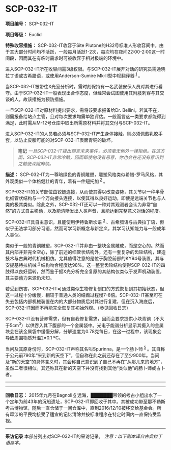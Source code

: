 # SCP-032-IT

**项目编号：**  SCP-032-IT

**项目等级：**  Euclid

**特殊收容措施：**  SCP-032-IT收容于Site Plutone的H32号标准人形收容间中。由于其大部分时间均不活跃，一般每月活跃1-2次，每次均在夜间22:00-2:00这一时间段，因而其在有临时需求时可被收容于相对极端的环境中。

进入SCP-032-IT所在收容间需3级权限。与SCP-032-IT展开对话的研究员需通晓拉丁语或古希腊语，或使用Anderson-Sumire Mk-II型中枢翻译器<sup class='footnoteref'>
 <a shape='rect' class='footnoteref' id='footnoteref-1' href='javascript:;' onclick='WIKIDOT.page.utils.scrollToReference(&apos;footnote-1&apos;)'>1</a>
</sup>。

当SCP-032-IT被带往X光室分析时，需时刻保持有一名武装安保人员对其进行看守。由于SCP-032-IT一般表现出合作态度，但经常会试图使用其附肢刺穿与其交谈的人，故该措施为预防措施。

一旦SCP-032-IT对原材料提出要求，需将该要求报备给Dr. Bellini，若其不在，则需报备给站点主管，且对每次要求均需单独评估。一般而言这一类要求都能得到满足，此时需从M-12号仓库中取出所需原材料并将其交付与SCP-032-IT。

进入SCP-032-IT的人员若必须与SCP-032-IT产生身体接触，则必须佩戴乳胶手套，以防止皮脂可能的对SCP-032-IT表面青铜的破坏。


> **笔记** 
<em>&#19968;&#26086;SCP-032-IT&#25552;&#20986;&#39044;&#35328;&#26410;&#26469;&#20107;&#20214;&#65292;&#24517;&#39035;&#27627;&#26080;&#20363;&#22806;&#19968;&#24459;&#25298;&#32477;&#12290;&#22312;&#36825;&#26041;&#38754;&#65292;SCP-032-IT&#38750;&#24120;&#20919;&#37239;&#65292;&#22240;&#32780;&#21363;&#20351;&#20182;&#27809;&#26377;&#24694;&#24847;&#65292;&#20320;&#20063;&#20250;&#22312;&#36824;&#27809;&#26377;&#24847;&#35782;&#21040;&#20043;&#21069;&#20415;&#28145;&#38519;&#40635;&#28902;&#12290;</em>
> 
> 

**描述：**  SCP-032-IT为一尊暗绿色的青铜雕塑，雕塑风格类似希腊-罗马风格，其外观类似一个体格健壮的青年，着有一件短托加<sup class='footnoteref'>
 <a shape='rect' class='footnoteref' id='footnoteref-2' href='javascript:;' onclick='WIKIDOT.page.utils.scrollToReference(&apos;footnote-2&apos;)'>2</a>
</sup>。

SCP-032-IT的关节部位由铰链连接，从而使其得以改变姿势，其关节以一种半骨化细管状结构与一个万向接头连接，以使其得以良好运动，即使是远端关节也与人类的极其类似。除此之外，SCP-032-IT还可以一种对其观测者会认为非常“自然”的方式自主移动，以及能清晰发出人类声音，且能达到完整意义对话的程度。

SCP-032-IT具自主意识，且能使用伊特鲁斯坎语<sup class='footnoteref'>
 <a shape='rect' class='footnoteref' id='footnoteref-3' href='javascript:;' onclick='WIKIDOT.page.utils.scrollToReference(&apos;footnote-3&apos;)'>3</a>
</sup>、古希腊语与古典拉丁语，但似乎无法学习部分习语，然而可学习新概念与新定义，其学习认知能力与一般成年人类似。

类似于一般的青铜雕塑，SCP-032-IT并非由一整块金属雕成，而是空心的。然而其内部并非完全空心，除了前述的细管状结构外，还有一套复杂的齿轮结构，建造技术与古典时代机械相仿。尤其值得注意的是位于胸腔前部的KY94号装置，其与安提基特拉机械<sup class='footnoteref'>
 <a shape='rect' class='footnoteref' id='footnoteref-4' href='javascript:;' onclick='WIKIDOT.page.utils.scrollToReference(&apos;footnote-4&apos;)'>4</a>
</sup>结构吻合程度达98%。这一整套齿轮结构使得SCP-032-IT的四肢得以良好运转，然而鉴于据X光分析完全复原的其结构仅类似于发声机动装置，其主要动力来源仍未知。

若受到伤害，SCP-032-IT可通过类似生物修复创口的方式恢复到其初始状态，但这一过程十分缓慢，相较于普通人类的结痂过程慢7-8倍。SCP-032-IT甚至可在失去包括内部机械装置在内的大部分物质后对其进行复建，但在沉入海底后，SCP-032-IT因而不再能完全恢复其初始外观。（参见[回收日志](//scp-wiki-cn.wikidot.com#recovery-log)）

SCP-032-IT没有营养需求，但有自我修复需求，因而会要求提供小块青铜（不大于5cm<sup>3</sup>）以供吞入其下腹部的一个金属袋中。光电子能谱分析显示其摄入的金属块会在该金属袋中缓慢分解，分解速度为0.78克每日，在这一过程中，该现象会导致周围物质升温2±0.1 ºC。

当问及其原身份时，SCP-032-IT声称其名叫Spurinna，是一个肠卜师<sup class='footnoteref'>
 <a shape='rect' class='footnoteref' id='footnoteref-5' href='javascript:;' onclick='WIKIDOT.page.utils.scrollToReference(&apos;footnote-5&apos;)'>5</a>
</sup>。其自称于公元前790年“来到新的天空下”，但自称在此之前还存在了至少900年。当问及“新的天空”的具体含义时，其会称自己意识到了自己不再在“从那儿来的地方”，虽然二者很相似。其还称其在新的天空下并没有找到其他“类似他”的肠卜师或占卜者。


---




---

<a shape='rect' name='recovery-log' />**回收日志：** 
2015年九月在Bagnoli<sup class='footnoteref'>
 <a shape='rect' class='footnoteref' id='footnoteref-6' href='javascript:;' onclick='WIKIDOT.page.utils.scrollToReference(&apos;footnote-6&apos;)'>6</a>
</sup>远海，███████带领的考古小组出水了一个定年为前43年的沉船遗址，SCP-032-IT即回收于其中。其被成功带至那不勒斯考古博物馆，随后一直仓储于一间仓库中，直到2016/12/10被移交给基金会。所有牵涉的平民均接受了适宜的记忆清除并按标准程序在特定时间内一直保持受监视。



---

<a shape='rect' name='interviews' />**采访记录** 
本部分列出对SCP-032-IT的采访记录。
*注意：以下副本译自古典拉丁语原本。* 







